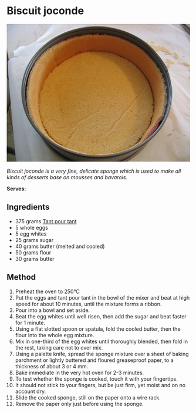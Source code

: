 # Biscuit joconde

![Biscuit joconde](resources/biscuit-joconde.png)

*Biscuit joconde is a very fine, delicate sponge which is used to make all kinds of desserts base on mousses and bavarois.*

**Serves:** 

## Ingredients
- 375 grams [Tant pour tant](../../base-ingredients/baking/tant-pour-tant.md)
- 5 whole eggs
- 5 egg whites
- 25 grams sugar
- 40 grams butter (melted and cooled)
- 50 grams flour
- 30 grams butter

## Method
1. Preheat the oven to 250°C
1. Put the eggs and tant pour tant in the bowl of the mixer and beat at high speed for about 10 minutes, until the mixture forms a ribbon. 
1. Pour into a bowl and set aside.
1. Beat the egg whites until well risen, then add the sugar and beat faster for 1 minute.
1. Using a flat slotted spoon or spatula, fold the cooled butter, then the flour into the whole egg mixture. 
1. Mix in one-third of the egg whites until thoroughly blended, then fold in the rest, taking care not to over mix.
1. Using a palette knife, spread the sponge mixture over a sheet of baking parchment or lightly buttered and floured greaseproof paper, to a thickness of about 3 or 4 mm. 
1. Bake immediate in the very hot oven for 2-3 minutes. 
1. To test whether the sponge is cooked, touch it with your fingertips. 
1. It should not stick to your fingers, but be just firm, yet moist and on no account dry.
1. Slide the cooked sponge, still on the paper onto a wire rack. 
1. Remove the paper only just before using the sponge.